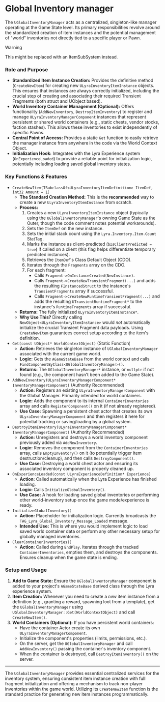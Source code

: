 # Global Inventory manager

The `UGlobalInventoryManager` acts as a centralized, singleton-like manager operating at the Game State level. Its primary responsibilities revolve around the standardized creation of item instances and the potential management of "world" inventories not directly tied to a specific player or Pawn.

> [!WARNING]
> This might be replaced with an ItemSubSystem instead.

### Role and Purpose

* **Standardized Item Instance Creation:** Provides the definitive method (`CreateNewItem`) for creating new `ULyraInventoryItemInstance` objects. This ensures that instances are always correctly initialized, including the crucial step of creating and associating their required Transient Fragments (both struct and UObject based).
* **World Inventory Container Management (Optional):** Offers functionality (`AddNewInventory`, `DestroyItemInventory`) to register and manage `ULyraInventoryManagerComponent` instances that represent persistent or shared world containers (e.g., static chests, vendor stocks, faction stashes). This allows these inventories to exist independently of specific Pawns.
* **Central Point of Access:** Provides a static `Get` function to easily retrieve the manager instance from anywhere in the code via the World Context Object.
* **Initialization Hook:** Integrates with the Lyra Experience system (`OnExperienceLoaded`) to provide a reliable point for initialization logic, potentially including loading saved global inventory states.

### Key Functions & Features

* `CreateNewItem(TSubclassOf<ULyraInventoryItemDefinition> ItemDef, int32 Amount = 1)`
  * **The Standard Creation Method:** This is the **recommended** way to create a new `ULyraInventoryItemInstance` from scratch.
  * **Process:**
    1. Creates a new `ULyraInventoryItemInstance` object (typically using the `UGlobalInventoryManager`'s owning Game State as the Outer, though the code comment notes potential workarounds).
    2. Sets the `ItemDef` on the new instance.
    3. Sets the initial stack count using the `Lyra.Inventory.Item.Count` StatTag.
    4. Marks the instance as client-predicted (`bIsClientPredicted = true`) if called on a client (this flag helps differentiate temporary predicted instances).
    5. Retrieves the `ItemDef`'s Class Default Object (CDO).
    6. Iterates through the `Fragments` array on the CDO.
    7. For each fragment:
       * Calls `Fragment->OnInstanceCreated(NewInstance)`.
       * Calls `Fragment->CreateNewTransientFragment(...)` and adds the resulting `FInstancedStruct` to the instance's `TransientFragments` array if successful.
       * Calls `Fragment->CreateNewRuntimeTransientFragment(...)` and adds the resulting `UTransientRuntimeFragment*` to the instance's `RuntimeFragments` array if successful.
  * **Returns:** The fully initialized `ULyraInventoryItemInstance*`.
  * **Why Use This?** Directly calling `NewObject<ULyraInventoryItemInstance>` would _not_ automatically initialize the crucial Transient Fragment data payloads. Using `CreateNewItem` guarantees correct setup according to the item's definition.
* `Get(const UObject* WorldContextObject)` (Static Function)
  * **Action:** Retrieves the singleton instance of `UGlobalInventoryManager` associated with the current game world.
  * **Logic:** Gets the `AGameStateBase` from the world context and calls `FindComponentByClass<UGlobalInventoryManager>()`.
  * **Returns:** The `UGlobalInventoryManager*` instance, or `nullptr` if not found (e.g., the component hasn't been added to the Game State).
* `AddNewInventory(ULyraInventoryManagerComponent* InventoryManagerComponent)` (Authority Recommended)
  * **Action:** Registers an existing `ULyraInventoryManagerComponent` with the Global Manager. Primarily intended for world containers.
  * **Logic:** Adds the component to its internal `ContainerInventories` array and calls `RegisterComponent()` on it (if not already registered).
  * **Use Case:** Spawning a persistent chest actor that creates its own `ULyraInventoryManagerComponent` and then registers it here for potential tracking or saving/loading by a global system.
* `DestroyItemInventory(ULyraInventoryManagerComponent* InventoryManagerComponent)` (Authority Recommended)
  * **Action:** Unregisters and destroys a world inventory component previously added via `AddNewInventory`.
  * **Logic:** Removes the component from the `ContainerInventories` array, calls `EmptyInventory()` on it (to potentially trigger item destruction/cleanup), and then calls `DestroyComponent()`.
  * **Use Case:** Destroying a world chest actor and ensuring its associated inventory component is properly cleaned up.
* `OnExperienceLoaded(const ULyraExperienceDefinition* Experience)`
  * **Action:** Called automatically when the Lyra Experience has finished loading.
  * **Logic:** Calls `InitializeGlobalInventory()`.
  * **Use Case:** A hook for loading saved global inventories or performing other world-inventory setup once the game mode/experience is ready.
* `InitializeGlobalInventory()`
  * **Action:** Placeholder for initialization logic. Currently broadcasts the `TAG_Lyra_Global_Inventory_Message_Loaded` message.
  * **Intended Use:** This is where you would implement logic to load saved world container data or perform any other necessary setup for globally managed inventories.
* `ClearContainerInventories()`
  * **Action:** Called during `EndPlay`. Iterates through the tracked `ContainerInventories`, empties them, and destroys the components. Ensures cleanup when the game state is ending.

### Setup and Usage

1. **Add to Game State:** Ensure the `UGlobalInventoryManager` component is added to your project's `AGameStateBase` derived class through the Lyra experience system.
2. **Item Creation:** Whenever you need to create a _new_ item instance from a definition (e.g., granting a reward, spawning loot from a template), get the `UGlobalInventoryManager` using `UGlobalInventoryManager::Get(WorldContextObject)` and call `CreateNewItem()`.
3. **World Containers (Optional):** If you have persistent world containers:
   * Have the container Actor create its own `ULyraInventoryManagerComponent`.
   * Initialize the component's properties (limits, permissions, etc.).
   * On the server, get the `UGlobalInventoryManager` and call `AddNewInventory()` passing the container's inventory component.
   * When the container is destroyed, call `DestroyItemInventory()` on the server.

***

The `UGlobalInventoryManager` provides essential centralized services for the inventory system, ensuring consistent item instance creation with full fragment initialization and offering a mechanism to track non-player inventories within the game world. Utilizing its `CreateNewItem` function is the standard practice for generating new item instances programmatically.
